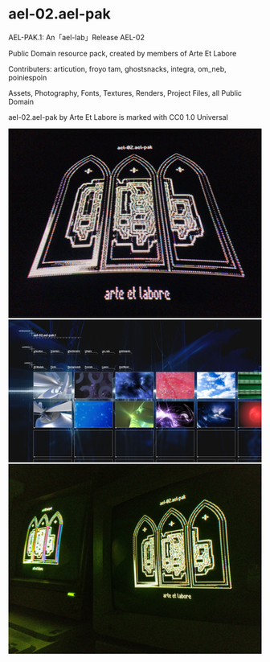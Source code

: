 # ael-02.ael-pak
AEL-PAK.1: An「ael-lab」Release
AEL-02

Public Domain resource pack, created by members of Arte Et Labore

Contributers: articution, froyo tam, ghostsnacks, integra, om_neb, poiniespoin

Assets, Photography, Fonts, Textures, Renders, Project Files, all Public Domain 

ael-02.ael-pak by Arte Et Labore is marked with CC0 1.0 Universal 

![Image](https://raw.githubusercontent.com/froyotam/ael-02.ael-pak/main/ael-lab.jpeg)
![Image](https://raw.githubusercontent.com/froyotam/ael-02.ael-pak/main/AELPAK1_announcement.jpeg)
![Image](https://raw.githubusercontent.com/froyotam/ael-02.ael-pak/main/ael-lab_01.jpeg)
